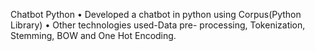 Chatbot
Python
• Developed a chatbot in python using Corpus(Python Library)
• Other technologies used-Data pre- processing, Tokenization, Stemming, BOW and One Hot Encoding.
